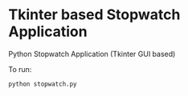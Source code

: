 
# Tkinter based Stopwatch Application

Python Stopwatch Application (Tkinter GUI based)

To run:

```
python stopwatch.py
```
